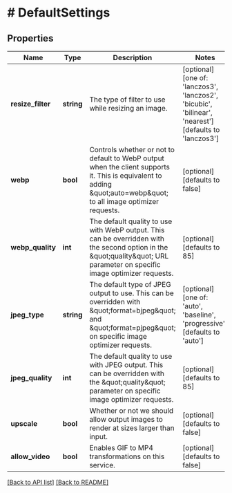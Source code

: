 # # DefaultSettings

## Properties

Name | Type | Description | Notes
------------ | ------------- | ------------- | -------------
**resize_filter** | **string** | The type of filter to use while resizing an image. | [optional]  [one of: 'lanczos3', 'lanczos2', 'bicubic', 'bilinear', 'nearest'] [defaults to 'lanczos3']
**webp** | **bool** | Controls whether or not to default to WebP output when the client supports it. This is equivalent to adding \&quot;auto&#x3D;webp\&quot; to all image optimizer requests. | [optional]  [defaults to false]
**webp_quality** | **int** | The default quality to use with WebP output. This can be overridden with the second option in the \&quot;quality\&quot; URL parameter on specific image optimizer requests. | [optional]  [defaults to 85]
**jpeg_type** | **string** | The default type of JPEG output to use. This can be overridden with \&quot;format&#x3D;bjpeg\&quot; and \&quot;format&#x3D;pjpeg\&quot; on specific image optimizer requests. | [optional]  [one of: 'auto', 'baseline', 'progressive'] [defaults to 'auto']
**jpeg_quality** | **int** | The default quality to use with JPEG output. This can be overridden with the \&quot;quality\&quot; parameter on specific image optimizer requests. | [optional]  [defaults to 85]
**upscale** | **bool** | Whether or not we should allow output images to render at sizes larger than input. | [optional]  [defaults to false]
**allow_video** | **bool** | Enables GIF to MP4 transformations on this service. | [optional]  [defaults to false]


[[Back to API list]](../../README.md#endpoints) [[Back to README]](../../README.md)
